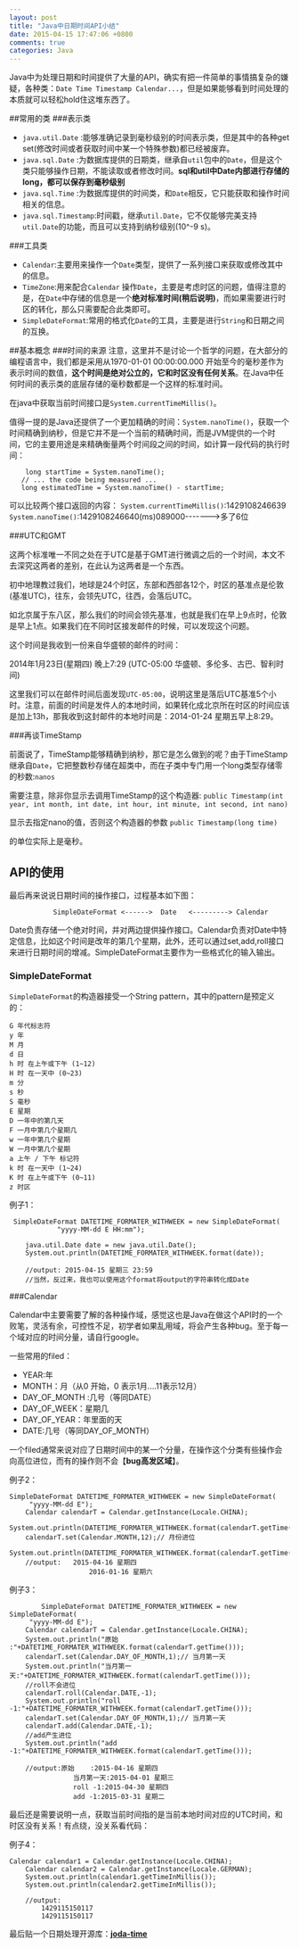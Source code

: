 ```yaml
---
layout: post
title: "Java中日期时间API小结"
date: 2015-04-15 17:47:06 +0800
comments: true
categories: Java
---
```

Java中为处理日期和时间提供了大量的API，确实有把一件简单的事情搞复杂的嫌疑，各种类：`Date Time Timestamp Calendar...`，但是如果能够看到时间处理的本质就可以轻松hold住这堆东西了。
<!--more-->

##常用的类
###表示类

* `java.util.Date` :能够准确记录到毫秒级别的时间表示类，但是其中的各种get set(修改时间或者获取时间中某一个特殊参数)都已经被废弃。
* `java.sql.Date` :为数据库提供的日期类，继承自`util`包中的`Date`，但是这个类只能够操作日期，不能读取或者修改时间。**sql和util中Date内部进行存储的long，都可以保存到毫秒级别**
* `java.sql.Time` :为数据库提供的时间类，和`Date`相反，它只能获取和操作时间相关的信息。
* `java.sql.Timestamp`:时间戳，继承`util.Date`，它不仅能够完美支持`util.Date`的功能，而且可以支持到纳秒级别(10^-9 s)。

###工具类
* `Calendar`:主要用来操作一个`Date`类型，提供了一系列接口来获取或修改其中的信息。
* `TimeZone`:用来配合`Calendar`	操作`Date`，主要是考虑时区的问题，值得注意的是，在`Date`中存储的信息是一个**绝对标准时间(稍后说明)**，而如果需要进行时区的转化，那么只需要配合此类即可。
* `SimpleDateFormat`:常用的格式化`Date`的工具，主要是进行`String`和日期之间的互换。

##基本概念
###时间的来源
注意，这里并不是讨论一个哲学的问题，在大部分的编程语言中，我们都是采用从1970-01-01 00:00:00.000 开始至今的毫秒差作为表示时间的数值，**这个时间是绝对公立的，它和时区没有任何关系**。在Java中任何时间的表示类的底层存储的毫秒数都是一个这样的标准时间。

在java中获取当前时间接口是`System.currentTimeMillis()`。

值得一提的是Java还提供了一个更加精确的时间：`System.nanoTime()`，获取一个时间精确到纳秒，但是它并不是一个当前的精确时间，而是JVM提供的一个时间，它的主要用途是来精确衡量两个时间段之间的时间，如计算一段代码的执行时间：

		long startTime = System.nanoTime();
       // ... the code being measured ...
       long estimatedTime = System.nanoTime() - startTime;
       
可以比较两个接口返回的内容：
    `System.currentTimeMillis()`:1429108246639
    `System.nanoTime()`:1429108246640(ms)089000------->多了6位
    
###UTC和GMT

这两个标准唯一不同之处在于UTC是基于GMT进行微调之后的一个时间，本文不去深究这两者的差别，在此认为这两者是一个东西。

初中地理教过我们，地球是24个时区，东部和西部各12个，时区的基准点是伦敦(基准UTC)，往东，会领先UTC，往西，会落后UTC。

如北京属于东八区，那么我们的时间会领先基准，也就是我们在早上9点时，伦敦是早上1点。如果我们在不同时区接发邮件的时候，可以发现这个问题。

这个时间是我收到一份来自华盛顿的邮件的时间：

2014年1月23日(星期四) 晚上7:29 (UTC-05:00 华盛顿、多伦多、古巴、智利时间)

这里我们可以在邮件时间后面发现`UTC-05:00`，说明这里是落后UTC基准5个小时。注意，前面的时间是发件人的本地时间，如果转化成北京所在时区的时间应该是加上13h，那我收到这封邮件的本地时间是：2014-01-24 星期五早上8:29。

###再谈TimeStamp

前面说了，TimeStamp能够精确到纳秒，那它是怎么做到的呢？由于TimeStamp继承自`Date`，它把整数秒存储在超类中，而在子类中专门用一个long类型存储零的秒数:`nanos`

需要注意，除非你显示去调用TimeStamp的这个构造器:
`public Timestamp(int year, int month, int date,
                     int hour, int minute, int second, int nano)`
                     
显示去指定nano的值，否则这个构造器的参数
`public Timestamp(long time)`

的单位实际上是毫秒。

## API的使用

最后再来说说日期时间的操作接口，过程基本如下图：

	           SimpleDateFormat <------>  Date   <---------> Calendar
	          
Date负责存储一个绝对时间，并对两边提供操作接口。Calendar负责对Date中特定信息，比如这个时间是改年的第几个星期，此外，还可以通过set,add,roll接口来进行日期时间的增减。SimpleDateFormat主要作为一些格式化的输入输出。

### SimpleDateFormat

`SimpleDateFormat`的构造器接受一个String pattern，其中的pattern是预定义的：

	G 年代标志符
	y 年
	M 月
	d 日
	h 时 在上午或下午 (1~12)
	H 时 在一天中 (0~23)
	m 分
	s 秒
	S 毫秒
	E 星期
	D 一年中的第几天
	F 一月中第几个星期几
	w 一年中第几个星期
	W 一月中第几个星期
	a 上午 / 下午 标记符 
	k 时 在一天中 (1~24)
	K 时 在上午或下午 (0~11)
	z 时区
	
例子1：

	 SimpleDateFormat DATETIME_FORMATER_WITHWEEK = new SimpleDateFormat(
                "yyyy-MM-dd E HH:mm");

        java.util.Date date = new java.util.Date();
        System.out.println(DATETIME_FORMATER_WITHWEEK.format(date));
        
        //output: 2015-04-15 星期三 23:59 
        //当然，反过来，我也可以使用这个format将output的字符串转化成Date
        

###Calendar

Calendar中主要需要了解的各种操作域，感觉这也是Java在做这个API时的一个败笔，灵活有余，可控性不足，初学者如果乱用域，将会产生各种bug。至于每一个域对应的时间分量，请自行google。

一些常用的filed：

* YEAR:年
* MONTH：月（从0 开始，0 表示1月....11表示12月）
* DAY_OF_MONTH :几号（等同DATE）
* DAY_OF_WEEK：星期几
* DAY_OF_YEAR：年里面的天
* DATE:几号（等同DAY_OF_MONTH）

一个filed通常来说对应了日期时间中的某一个分量，在操作这个分类有些操作会向高位进位，而有的操作则不会【**bug高发区域**】。

例子2：

	SimpleDateFormat DATETIME_FORMATER_WITHWEEK = new SimpleDateFormat(
         "yyyy-MM-dd E");
        Calendar calendarT = Calendar.getInstance(Locale.CHINA);
        System.out.println(DATETIME_FORMATER_WITHWEEK.format(calendarT.getTime()));
        calendarT.set(Calendar.MONTH,12);// 月份进位
        System.out.println(DATETIME_FORMATER_WITHWEEK.format(calendarT.getTime()));
        //output:	2015-04-16 星期四
						2016-01-16 星期六
						
例子3：

	        SimpleDateFormat DATETIME_FORMATER_WITHWEEK = new SimpleDateFormat(
         "yyyy-MM-dd E");
        Calendar calendarT = Calendar.getInstance(Locale.CHINA);
        System.out.println("原始    :"+DATETIME_FORMATER_WITHWEEK.format(calendarT.getTime()));
        calendarT.set(Calendar.DAY_OF_MONTH,1);// 当月第一天
        System.out.println("当月第一天:"+DATETIME_FORMATER_WITHWEEK.format(calendarT.getTime()));
        //roll不会进位
        calendarT.roll(Calendar.DATE,-1);
        System.out.println("roll -1:"+DATETIME_FORMATER_WITHWEEK.format(calendarT.getTime()));
        calendarT.set(Calendar.DAY_OF_MONTH,1);// 当月第一天
        calendarT.add(Calendar.DATE,-1);
        //add产生进位
        System.out.println("add -1:"+DATETIME_FORMATER_WITHWEEK.format(calendarT.getTime()));
        
        //output:原始    :2015-04-16 星期四
					当月第一天:2015-04-01 星期三
					roll -1:2015-04-30 星期四
					add -1:2015-03-31 星期二
					
最后还是需要说明一点，获取当前时间指的是当前本地时间对应的UTC时间，和时区没有关系！有点绕，没关系看代码：

例子4：

	Calendar calendar1 = Calendar.getInstance(Locale.CHINA);
        Calendar calendar2 = Calendar.getInstance(Locale.GERMAN);
        System.out.println(calendar1.getTimeInMillis());
        System.out.println(calendar2.getTimeInMillis());
        
        //output:
        	1429115150117
			1429115150117
			
最后贴一个日期处理开源库：[**joda-time**](https://github.com/JodaOrg/joda-time)
